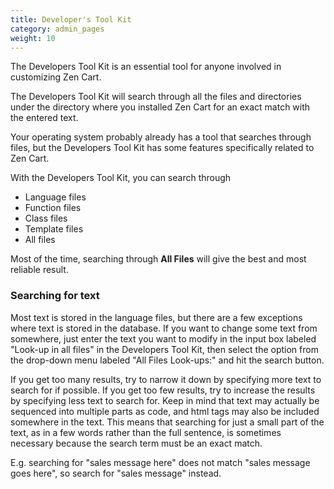 ```yaml
---
title: Developer's Tool Kit 
category: admin_pages
weight: 10
---
```


The Developers Tool Kit is an essential tool for anyone involved in customizing Zen Cart.


The Developers Tool Kit will search through all the files and directories under the directory where you installed Zen Cart for an exact match with the entered text.


Your operating system probably already has a tool that searches through files, but the Developers Tool Kit has some features specifically related to Zen Cart.


With the Developers Tool Kit, you can search through

- Language files
- Function files
- Class files
- Template files
- All files

Most of the time, searching through **All Files** will give the best and most reliable result. 


### Searching for text
Most text is stored in the language files, but there are a few exceptions where text is stored in the database. If you want to change some text from somewhere, just enter the text you want to modify in the input box labeled "Look-up in all files" in the Developers Tool Kit, then select the option from the drop-down menu labeled "All Files Look-ups:" and hit the search button.

If you get too many results, try to narrow it down by specifying more text to search for if possible. If you get too few results, try to increase the results by specifying less text to search for. Keep in mind that text may actually be sequenced into multiple parts as code, and html tags may also be included somewhere in the text. This means that searching for just a small part of the text, as in a few words rather than the full sentence, is sometimes necessary because the search term must be an exact match.


E.g. searching for "sales message here" does not match "sales message goes here", so search for "sales message" instead.

